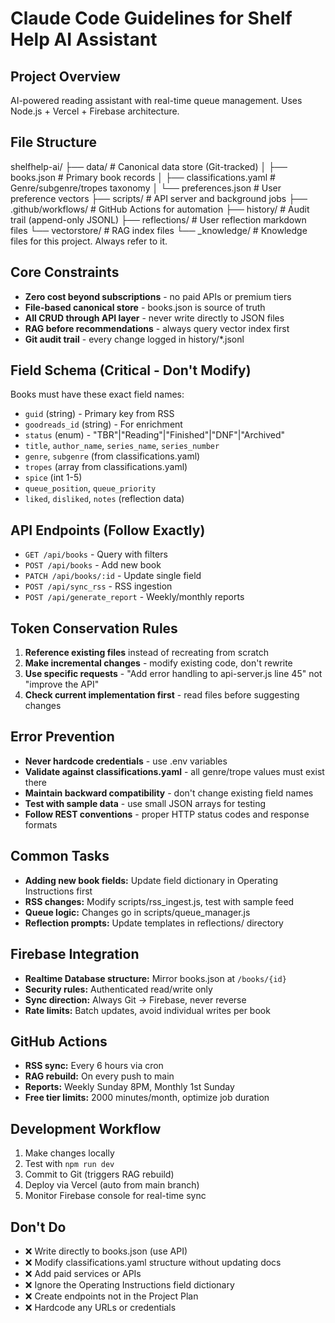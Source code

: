 # Claude Code Guidelines for Shelf Help AI Assistant

## Project Overview
AI-powered reading assistant with real-time queue management. Uses Node.js + Vercel + Firebase architecture.

## File Structure

shelfhelp-ai/
├── data/                 # Canonical data store (Git-tracked)
│   ├── books.json       # Primary book records
│   ├── classifications.yaml # Genre/subgenre/tropes taxonomy
│   └── preferences.json # User preference vectors
├── scripts/             # API server and background jobs
├── .github/workflows/   # GitHub Actions for automation
├── history/            # Audit trail (append-only JSONL)
├── reflections/        # User reflection markdown files
└── vectorstore/        # RAG index files
└── _knowledge/         # Knowledge files for this project. Always refer to it.

## Core Constraints
- **Zero cost beyond subscriptions** - no paid APIs or premium tiers
- **File-based canonical store** - books.json is source of truth
- **All CRUD through API layer** - never write directly to JSON files
- **RAG before recommendations** - always query vector index first
- **Git audit trail** - every change logged in history/*.jsonl

## Field Schema (Critical - Don't Modify)
Books must have these exact field names:
- `guid` (string) - Primary key from RSS
- `goodreads_id` (string) - For enrichment
- `status` (enum) - "TBR"|"Reading"|"Finished"|"DNF"|"Archived"
- `title`, `author_name`, `series_name`, `series_number`
- `genre`, `subgenre` (from classifications.yaml)
- `tropes` (array from classifications.yaml)
- `spice` (int 1-5)
- `queue_position`, `queue_priority`
- `liked`, `disliked`, `notes` (reflection data)

## API Endpoints (Follow Exactly)
- `GET /api/books` - Query with filters
- `POST /api/books` - Add new book
- `PATCH /api/books/:id` - Update single field
- `POST /api/sync_rss` - RSS ingestion
- `POST /api/generate_report` - Weekly/monthly reports

## Token Conservation Rules
1. **Reference existing files** instead of recreating from scratch
2. **Make incremental changes** - modify existing code, don't rewrite
3. **Use specific requests** - "Add error handling to api-server.js line 45" not "improve the API"
4. **Check current implementation first** - read files before suggesting changes

## Error Prevention
- **Never hardcode credentials** - use .env variables
- **Validate against classifications.yaml** - all genre/trope values must exist there
- **Maintain backward compatibility** - don't change existing field names
- **Test with sample data** - use small JSON arrays for testing
- **Follow REST conventions** - proper HTTP status codes and response formats

## Common Tasks
- **Adding new book fields:** Update field dictionary in Operating Instructions first
- **RSS changes:** Modify scripts/rss_ingest.js, test with sample feed
- **Queue logic:** Changes go in scripts/queue_manager.js
- **Reflection prompts:** Update templates in reflections/ directory

## Firebase Integration
- **Realtime Database structure:** Mirror books.json at `/books/{id}`
- **Security rules:** Authenticated read/write only
- **Sync direction:** Always Git → Firebase, never reverse
- **Rate limits:** Batch updates, avoid individual writes per book

## GitHub Actions
- **RSS sync:** Every 6 hours via cron
- **RAG rebuild:** On every push to main
- **Reports:** Weekly Sunday 8PM, Monthly 1st Sunday
- **Free tier limits:** 2000 minutes/month, optimize job duration

## Development Workflow
1. Make changes locally
2. Test with `npm run dev`
3. Commit to Git (triggers RAG rebuild)
4. Deploy via Vercel (auto from main branch)
5. Monitor Firebase console for real-time sync

## Don't Do
- ❌ Write directly to books.json (use API)
- ❌ Modify classifications.yaml structure without updating docs
- ❌ Add paid services or APIs
- ❌ Ignore the Operating Instructions field dictionary
- ❌ Create endpoints not in the Project Plan
- ❌ Hardcode any URLs or credentials